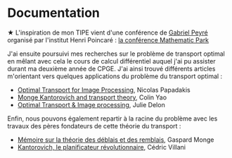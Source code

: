 # Documentation


★ L'inspiration de mon TIPE vient d'une conférence de [Gabriel Peyré](https://www.gpeyre.com/) organisé par l'institut Henri Poincaré : [la conférence Mathematic Park](https://www.youtube.com/live/Vyjf7TnUYKk?si=eEYLw6X3K6MQXtIy)

J'ai ensuite poursuivi mes recherches sur le problème de transport optimal en mêlant avec cela le cours de calcul différentiel auquel j'ai pu assister durant ma deuxième année de CPGE. J'ai ainsi trouvé différents articles m'orientant vers quelques applications du problème du transport optimal : 
 - [Optimal Transport for Image Processing](https://hal.science/tel-01246096/file/hdr_hal2.pdf), Nicolas Papadakis
 - [Monge Kantorovich and transport theory](https://math.uchicago.edu/~may/REU2023/REUPapers/Yao,Colin.pdf), Colin Yao
 - [Optimal Transport & Image processing](https://helios2.mi.parisdescartes.fr/~jdelon/enseignement/cours_image_m2/COURS_M2_color-transfer.pdf), Julie Delon


Enfin, nous pouvons également repartir à la racine du problème avec les travaux des pères fondateurs de cette théorie du transport : 
 - [Mémoire sur la théorie des déblais et des remblais](https://www.google.com/url?q=https://gallica.bnf.fr/ark:/12148/bpt6k35800/f797.item&sa=D&source=docs&ust=1739114162668615&usg=AOvVaw2sDJF1xCzeUrV_hg7f2OjF), Gaspard Monge
 - [Kantorovich, le planificateur révolutionnaire](https://www.lemonde.fr/sciences/article/2012/09/20/kantorovitch-le-planificateur-revolutionnaire_1763261_1650684.html), Cédric Villani
